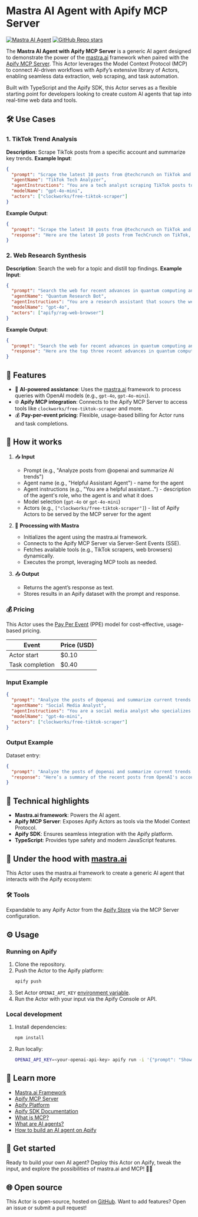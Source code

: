 # Mastra AI Agent with Apify MCP Server

[![Mastra AI Agent](https://apify.com/actor-badge?actor=jakub.kopecky/actor-mastra-mcp-agent)](https://apify.com/jakub.kopecky/actor-mastra-mcp-agent)
[![GitHub Repo stars](https://img.shields.io/github/stars/apify/actor-mastra-mcp-agent)](https://github.com/apify/actor-mastra-mcp-agent/stargazers)

The **Mastra AI Agent with Apify MCP Server** is a generic AI agent designed to demonstrate the power of the [mastra.ai](https://mastra.ai/) framework when paired with the [Apify MCP Server](https://apify.com/apify/actors-mcp-server). This Actor leverages the Model Context Protocol (MCP) to connect AI-driven workflows with Apify’s extensive library of Actors, enabling seamless data extraction, web scraping, and task automation.

Built with TypeScript and the Apify SDK, this Actor serves as a flexible starting point for developers looking to create custom AI agents that tap into real-time web data and tools.

## 🛠️ Use Cases

### 1. TikTok Trend Analysis
**Description**: Scrape TikTok posts from a specific account and summarize key trends.
**Example Input**:
```json
{
  "prompt": "Scrape the latest 10 posts from @techcrunch on TikTok and summarize key tech topics.",
  "agentName": "TikTok Tech Analyzer",
  "agentInstructions": "You are a tech analyst scraping TikTok posts to identify trends.",
  "modelName": "gpt-4o-mini",
  "actors": ["clockworks/free-tiktok-scraper"]
}
```
**Example Output**:
```json
{
  "prompt": "Scrape the latest 10 posts from @techcrunch on TikTok and summarize key tech topics.",
  "response": "Here are the latest 10 posts from TechCrunch on TikTok, along with key tech topics summarized..."
}
```

### 2. Web Research Synthesis
**Description**: Search the web for a topic and distill top findings.
**Example Input**:
```json
{
  "prompt": "Search the web for recent advances in quantum computing and explain the top 3 breakthroughs.",
  "agentName": "Quantum Research Bot",
  "agentInstructions": "You are a research assistant that scours the web for technical info.",
  "modelName": "gpt-4o",
  "actors": ["apify/rag-web-browser"]
}
```
**Example Output**:
```json
{
  "prompt": "Search the web for recent advances in quantum computing and explain the top 3 breakthroughs.",
  "response": "Here are the top three recent advances in quantum computing as of 2025..."
}
```

## 🎯 Features

- 🤖 **AI-powered assistance**: Uses the [mastra.ai](https://mastra.ai/) framework to process queries with OpenAI models (e.g., `gpt-4o`, `gpt-4o-mini`).
- 🌐 **Apify MCP integration**: Connects to the Apify MCP Server to access tools like `clockworks/free-tiktok-scraper` and more.
- 💰 **Pay-per-event pricing**: Flexible, usage-based billing for Actor runs and task completions.

## 🔄 How it works

1. 📥 **Input**
   - Prompt (e.g., "Analyze posts from @openai and summarize AI trends")
   - Agent name (e.g., "Helpful Assistant Agent") - name for the agent
   - Agent instructions (e.g., "You are a helpful assistant...") - description of the agent's role, who the agent is and what it does
   - Model selection (`gpt-4o` or `gpt-4o-mini`)
   - Actors (e.g., `["clockworks/free-tiktok-scraper"]`) - list of Apify Actors to be served by the MCP server for the agent

2. 🤖 **Processing with Mastra**
   - Initializes the agent using the mastra.ai framework.
   - Connects to the Apify MCP Server via Server-Sent Events (SSE).
   - Fetches available tools (e.g., TikTok scrapers, web browsers) dynamically.
   - Executes the prompt, leveraging MCP tools as needed.

3. 📤 **Output**
   - Returns the agent’s response as text.
   - Stores results in an Apify dataset with the prompt and response.

### 💰 Pricing

This Actor uses the [Pay Per Event](https://docs.apify.com/platform/actors/publishing/monetize#pay-per-event-pricing-model) (PPE) model for cost-effective, usage-based pricing.

| Event                  | Price (USD) |
|------------------------|-------------|
| Actor start            | $0.10       |
| Task completion        | $0.40       |

### Input Example

```json
{
  "prompt": "Analyze the posts of @openai and summarize current trends in AI.",
  "agentName": "Social Media Analyst",
  "agentInstructions": "You are a social media analyst who specializes in analyzing posts from various social media platforms.",
  "modelName": "gpt-4o-mini",
  "actors": ["clockworks/free-tiktok-scraper"]
}
```

### Output Example

Dataset entry:
```json
{
  "prompt": "Analyze the posts of @openai and summarize current trends in AI.",
  "response": "Here’s a summary of the recent posts from OpenAI's account, highlighting current trends in AI..."
}
```

## 🔧 Technical highlights

- **Mastra.ai framework**: Powers the AI agent.
- **Apify MCP Server**: Exposes Apify Actors as tools via the Model Context Protocol.
- **Apify SDK**: Ensures seamless integration with the Apify platform.
- **TypeScript**: Provides type safety and modern JavaScript features.

## 🤖 Under the hood with [mastra.ai](https://mastra.ai/)

This Actor uses the mastra.ai framework to create a generic AI agent that interacts with the Apify ecosystem:

### 🛠️ Tools

Expandable to any Apify Actor from the [Apify Store](https://apify.com/store) via the MCP Server configuration.

## ⚙️ Usage

### Running on Apify

1. Clone the repository.
2. Push the Actor to the Apify platform:
   ```bash
   apify push
   ```
3. Set Actor `OPENAI_API_KEY` [environment variable](https://docs.apify.com/platform/actors/development/programming-interface/environment-variables#custom-environment-variables).
4. Run the Actor with your input via the Apify Console or API.

### Local development

1. Install dependencies:
   ```bash
   npm install
   ```
2. Run locally:
   ```bash
   OPENAI_API_KEY=<your-openai-api-key> apify run -i '{"prompt": "Show me latest post from @openai TikTok profile", "actors": ["clockworks/free-tiktok-scraper"]}'
   ```

## 📖 Learn more

- [Mastra.ai Framework](https://mastra.ai/)
- [Apify MCP Server](https://apify.com/apify/actors-mcp-server)
- [Apify Platform](https://apify.com)
- [Apify SDK Documentation](https://docs.apify.com/sdk/js)
- [What is MCP?](https://blog.apify.com/what-is-model-context-protocol/)
- [What are AI agents?](https://blog.apify.com/what-are-ai-agents/)
- [How to build an AI agent on Apify](https://blog.apify.com/how-to-build-an-ai-agent/)

## 🚀 Get started

Ready to build your own AI agent? Deploy this Actor on Apify, tweak the input, and explore the possibilities of mastra.ai and MCP! 🤖✨

## 🌐 Open source

This Actor is open-source, hosted on [GitHub](https://github.com/apify/actor-mastra-mcp-agent). Want to add features? Open an issue or submit a pull request!
